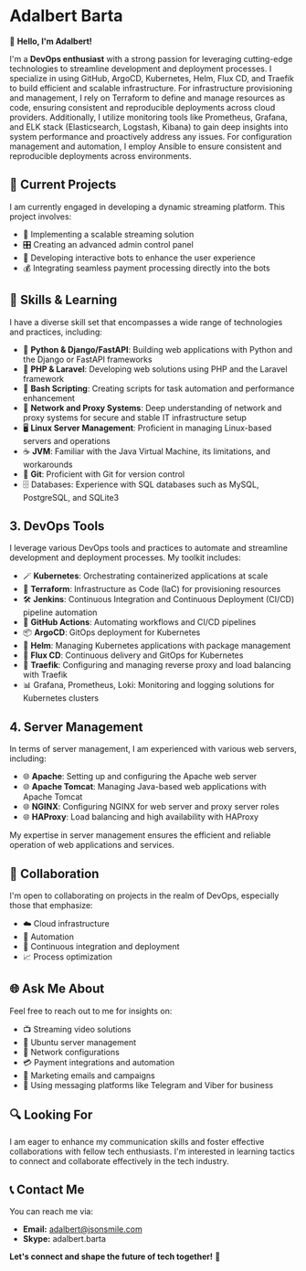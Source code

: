 # Adalbert Barta

👋 **Hello, I'm Adalbert!** 

I'm a **DevOps enthusiast** with a strong passion for leveraging cutting-edge technologies to streamline development and deployment processes. I specialize in using GitHub, ArgoCD, Kubernetes, Helm, Flux CD, and Traefik to build efficient and scalable infrastructure. For infrastructure provisioning and management, I rely on Terraform to define and manage resources as code, ensuring consistent and reproducible deployments across cloud providers. Additionally, I utilize monitoring tools like Prometheus, Grafana, and ELK stack (Elasticsearch, Logstash, Kibana) to gain deep insights into system performance and proactively address any issues. For configuration management and automation, I employ Ansible to ensure consistent and reproducible deployments across environments.

## 🔧 Current Projects

I am currently engaged in developing a dynamic streaming platform. This project involves:

- 🎥 Implementing a scalable streaming solution
- 🎛️ Creating an advanced admin control panel
- 🤖 Developing interactive bots to enhance the user experience
- 💰 Integrating seamless payment processing directly into the bots

## 🌱 Skills & Learning

I have a diverse skill set that encompasses a wide range of technologies and practices, including:

- 🐍 **Python & Django/FastAPI**: Building web applications with Python and the Django or FastAPI frameworks
- 💼 **PHP & Laravel**: Developing web solutions using PHP and the Laravel framework
- 📜 **Bash Scripting**: Creating scripts for task automation and performance enhancement
- 🔐 **Network and Proxy Systems**: Deep understanding of network and proxy systems for secure and stable IT infrastructure setup
- 🖥️ **Linux Server Management**: Proficient in managing Linux-based servers and operations
- ☕ **JVM**: Familiar with the Java Virtual Machine, its limitations, and workarounds
- 📜 **Git**: Proficient with Git for version control
- 🗄️ Databases: Experience with SQL databases such as MySQL, PostgreSQL, and SQLite3

## 3. DevOps Tools

I leverage various DevOps tools and practices to automate and streamline development and deployment processes. My toolkit includes:

- 🪄 **Kubernetes**: Orchestrating containerized applications at scale
- 🧱 **Terraform**: Infrastructure as Code (IaC) for provisioning resources
- 🛠️ **Jenkins**: Continuous Integration and Continuous Deployment (CI/CD) pipeline automation
- 🔄 **GitHub Actions**: Automating workflows and CI/CD pipelines
- 📦 **ArgoCD**: GitOps deployment for Kubernetes
- 🚢 **Helm**: Managing Kubernetes applications with package management
- 🔄 **Flux CD**: Continuous delivery and GitOps for Kubernetes
- 🚀 **Traefik**: Configuring and managing reverse proxy and load balancing with Traefik
- 📊 Grafana, Prometheus, Loki: Monitoring and logging solutions for Kubernetes clusters

## 4. Server Management

In terms of server management, I am experienced with various web servers, including:

- 🌐 **Apache**: Setting up and configuring the Apache web server
- 🌐 **Apache Tomcat**: Managing Java-based web applications with Apache Tomcat
- 🌐 **NGINX**: Configuring NGINX for web server and proxy server roles
- 🌐 **HAProxy**: Load balancing and high availability with HAProxy

My expertise in server management ensures the efficient and reliable operation of web applications and services.

## 🤝 Collaboration

I'm open to collaborating on projects in the realm of DevOps, especially those that emphasize:

- ☁️ Cloud infrastructure
- 🤖 Automation
- 🔄 Continuous integration and deployment
- 📈 Process optimization

## 🌐 Ask Me About

Feel free to reach out to me for insights on:

- 📺 Streaming video solutions
- 🐧 Ubuntu server management
- 🔌 Network configurations
- 💳 Payment integrations and automation
- 📧 Marketing emails and campaigns
- 💬 Using messaging platforms like Telegram and Viber for business

## 🔍 Looking For

I am eager to enhance my communication skills and foster effective collaborations with fellow tech enthusiasts. I'm interested in learning tactics to connect and collaborate effectively in the tech industry.

## 📞 Contact Me

You can reach me via:

- **Email:** [adalbert@jsonsmile.com](mailto:adalbert@jsonsmile.com)
- **Skype:** adalbert.barta

**Let's connect and shape the future of tech together!** 🚀
